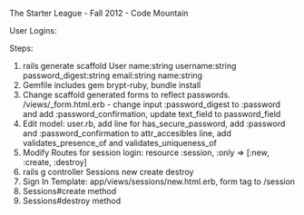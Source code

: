 The Starter League - Fall 2012 - Code Mountain

User Logins:

Steps:

1. rails generate scaffold User name:string username:string password_digest:string email:string name:string
2. Gemfile includes gem brypt-ruby, bundle install
3. Change scaffold generated forms to reflect passwords. /views/_form.html.erb - change input :password_digest to :password and add :password_confirmation, update text_field to password_field
4. Edit model: user.rb, add line for has_secure_password, add :password and :password_confirmation to attr_accesibles line, add validates_presence_of and validates_uniqueness_of
5. Modify Routes for session login: resource :session, :only => [:new, :create, :destroy]
6. rails g controller Sessions new create destroy
7. Sign In Template: app/views/sessions/new.html.erb, form tag to /session
8. Sessions#create method
9. Sessions#destroy method

